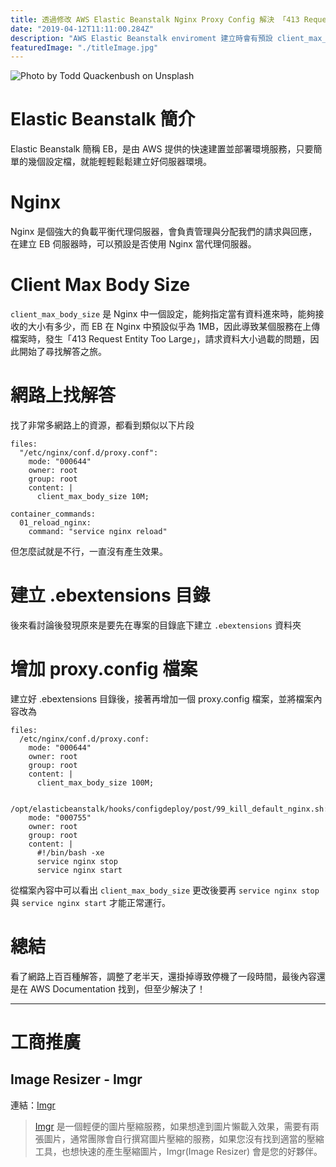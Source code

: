 ```yaml
---
title: 透過修改 AWS Elastic Beanstalk Nginx Proxy Config 解決 「413 Request Entity Too Large」
date: "2019-04-12T11:11:00.284Z"
description: "AWS Elastic Beanstalk enviroment 建立時會有預設 client_max_body_size 1MB 的大小限制，導致「413 Request Entity Too Large」問題，找了好多網路答案，最後還是在 AWS 的文件中翻到解答"
featuredImage: "./titleImage.jpg"
---
```


![Photo by Todd Quackenbush on Unsplash](https://i.imgur.com/AyNenTs.jpg)

# Elastic Beanstalk 簡介

Elastic Beanstalk 簡稱 EB，是由 AWS 提供的快速建置並部署環境服務，只要簡單的幾個設定檔，就能輕輕鬆鬆建立好伺服器環境。

# Nginx

Nginx 是個強大的負載平衡代理伺服器，會負責管理與分配我們的請求與回應，在建立 EB 伺服器時，可以預設是否使用 Nginx 當代理伺服器。

# Client Max Body Size

`client_max_body_size` 是 Nginx 中一個設定，能夠指定當有資料進來時，能夠接收的大小有多少，而 EB 在 Nginx 中預設似乎為 1MB，因此導致某個服務在上傳檔案時，發生「413 Request Entity Too Large」，請求資料大小過載的問題，因此開始了尋找解答之旅。

# 網路上找解答

找了非常多網路上的資源，都看到類似以下片段

```config
files:
  "/etc/nginx/conf.d/proxy.conf":
    mode: "000644"
    owner: root
    group: root
    content: |
      client_max_body_size 10M;

container_commands:
  01_reload_nginx:
    command: "service nginx reload"
```

但怎麼試就是不行，一直沒有產生效果。

# 建立 .ebextensions 目錄

後來看討論後發現原來是要先在專案的目錄底下建立 `.ebextensions` 資料夾

# 增加 proxy.config 檔案

建立好 .ebextensions 目錄後，接著再增加一個 proxy.config 檔案，並將檔案內容改為

```config
files:
  /etc/nginx/conf.d/proxy.conf:
    mode: "000644"
    owner: root
    group: root
    content: |
      client_max_body_size 100M;

  /opt/elasticbeanstalk/hooks/configdeploy/post/99_kill_default_nginx.sh:
    mode: "000755"
    owner: root
    group: root
    content: |
      #!/bin/bash -xe
      service nginx stop
      service nginx start
```

從檔案內容中可以看出 `client_max_body_size` 更改後要再 `service nginx stop` 與 `service nginx start` 才能正常運行。

# 總結

看了網路上百百種解答，調整了老半天，還掛掉導致停機了一段時間，最後內容還是在 AWS Documentation 找到，但至少解決了！

---

# 工商推廣

## Image Resizer - Imgr

連結：[Imgr](https://imgr.yosgo.com)

> [Imgr](https://imgr.yosgo.com) 是一個輕便的圖片壓縮服務，如果想達到圖片懶載入效果，需要有兩張圖片，通常團隊會自行撰寫圖片壓縮的服務，如果您沒有找到適當的壓縮工具，也想快速的產生壓縮圖片，Imgr(Image Resizer) 會是您的好夥伴。

